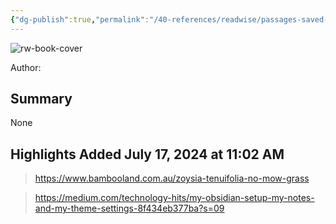 ```yaml
---
{"dg-publish":true,"permalink":"/40-references/readwise/passages-saved-from-android/","tags":["rw/articles"]}
---
```



![rw-book-cover](https://readwise-assets.s3.amazonaws.com/static/images/default-book-icon-4.11327a2af05a.png)

  

Author:

## Summary

None

## Highlights Added July 17, 2024 at 11:02 AM

> <https://www.bambooland.com.au/zoysia-tenuifolia-no-mow-grass>

> <https://medium.com/technology-hits/my-obsidian-setup-my-notes-and-my-theme-settings-8f434eb377ba?s=09>
